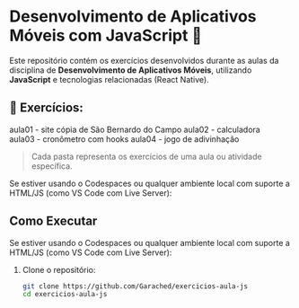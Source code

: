 # Desenvolvimento de Aplicativos Móveis com JavaScript 📱 
Este repositório contém os exercícios desenvolvidos durante as aulas da disciplina de **Desenvolvimento de Aplicativos Móveis**, utilizando **JavaScript** e tecnologias relacionadas (React Native).

## 📁 Exercícios:

aula01 - site cópia de São Bernardo do Campo       aula02 - calculadora  
aula03 - cronômetro com hooks                      aula04 - jogo de adivinhação

> Cada pasta representa os exercícios de uma aula ou atividade específica.

Se estiver usando o Codespaces ou qualquer ambiente local com suporte a HTML/JS (como VS Code com Live Server):

## Como Executar

Se estiver usando o Codespaces ou qualquer ambiente local com suporte a HTML/JS (como VS Code com Live Server):

1. Clone o repositório:

   ```bash
   git clone https://github.com/Garached/exercicios-aula-js
   cd exercicios-aula-js
